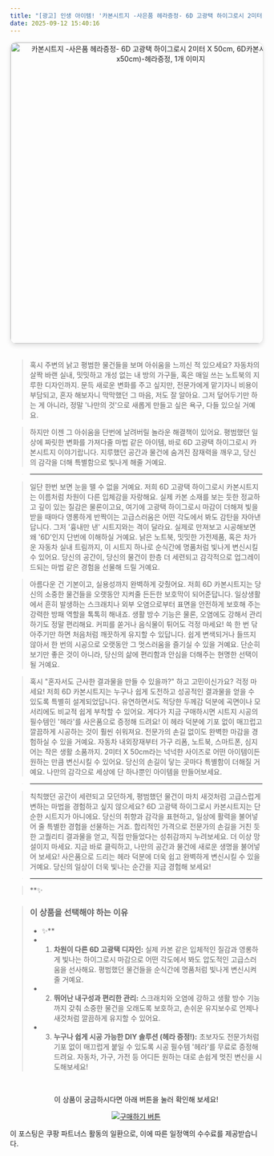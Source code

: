 ```yaml
---
title: "[광고] 인생 아이템! '카본시트지 -사은품 헤라증정- 6D 고광택 하이그로시 2미터 X 50cm, 6D카본시트지(2미터x50cm)-헤라증정, 1개'을(를) 만나보세요."
date: 2025-09-12 15:40:16
---
```


<div align="center">
    <a href="https://link.coupang.com/re/AFFSDP?lptag=AF8916626&pageKey=1930284175&itemId=3276914046&vendorItemId=91435715895&traceid=V0-153-dd5e5d06c55b2964&clickBeacon=b8cee2c0-8fee-11f0-9aa3-16b501d0e655%7E3&requestid=20250913003951387281780360&token=31850C%7CMIXED" target="_blank">
        <img src="https://ads-partners.coupang.com/image1/y1nFd7N96iX0uooZyxZ--QjYpvzRvGHNi0RFqTZLqRnpWU2nJ6_UrwHy6KV_twyu3vibPvrtWcV99YDZDS077rKVDWHBMkkgDzIB_Hh3hFGu1UTjtN6XyNQSbbnGMN_cWoxmbmnFSIYqAVIs4Q_Tx-l8KePvaZaIM3xnx-z7QuP8K8ccgHkP7Uz-eqKPjBgAduVHDCsPka5FiIDxOT-9_9OcW4XramBsZwPkvF11GdaHhAz6PGWltGgKBkE6KdijFR8RWBoBJoP861b1_iSmtOcd1Ot6xL3_iohScT24V1Ji4PCXVuptLR4=" alt="카본시트지 -사은품 헤라증정- 6D 고광택 하이그로시 2미터 X 50cm, 6D카본시트지(2미터x50cm)-헤라증정, 1개 이미지" width="600" style="max-width: 100%; height: auto; border-radius: 12px; border: 1px solid #e0e0e0; box-shadow: 0 4px 8px rgba(0,0,0,0.1);">
    </a>
</div>
<br>

> 혹시 주변의 낡고 평범한 물건들을 보며 아쉬움을 느끼신 적 있으세요? 자동차의 살짝 바랜 실내, 밋밋하고 개성 없는 내 방의 가구들, 혹은 매일 쓰는 노트북의 지루한 디자인까지. 문득 새로운 변화를 주고 싶지만, 전문가에게 맡기자니 비용이 부담되고, 혼자 해보자니 막막했던 그 마음, 저도 잘 알아요. 그저 덮어두기만 하는 게 아니라, 정말 '나만의 것'으로 새롭게 만들고 싶은 욕구, 다들 있으실 거예요.

> 하지만 이젠 그 아쉬움을 단번에 날려버릴 놀라운 해결책이 있어요. 평범했던 일상에 짜릿한 변화를 가져다줄 마법 같은 아이템, 바로 6D 고광택 하이그로시 카본시트지 이야기랍니다. 지루했던 공간과 물건에 숨겨진 잠재력을 깨우고, 당신의 감각을 더해 특별함으로 빛나게 해줄 거예요.

> ---

> 일단 한번 보면 눈을 뗄 수 없을 거예요. 저희 6D 고광택 하이그로시 카본시트지는 이름처럼 차원이 다른 입체감을 자랑해요. 실제 카본 소재를 보는 듯한 정교하고 깊이 있는 질감은 물론이고요, 여기에 고광택 하이그로시 마감이 더해져 빛을 받을 때마다 영롱하게 반짝이는 고급스러움은 어떤 각도에서 봐도 감탄을 자아낸답니다. 그저 '흉내만 낸' 시트지와는 격이 달라요. 실제로 만져보고 시공해보면 왜 '6D'인지 단번에 이해하실 거예요. 낡은 노트북, 밋밋한 가전제품, 혹은 차가운 자동차 실내 트림까지, 이 시트지 하나로 순식간에 명품처럼 빛나게 변신시킬 수 있어요. 당신의 공간이, 당신의 물건이 한층 더 세련되고 감각적으로 업그레이드되는 마법 같은 경험을 선물해 드릴 거예요.

> 아름다운 건 기본이고, 실용성까지 완벽하게 갖췄어요. 저희 6D 카본시트지는 당신의 소중한 물건들을 오랫동안 지켜줄 든든한 보호막이 되어준답니다. 일상생활에서 흔히 발생하는 스크래치나 외부 오염으로부터 표면을 안전하게 보호해 주는 강력한 방패 역할을 톡톡히 해내죠. 생활 방수 기능은 물론, 오염에도 강해서 관리하기도 정말 편리해요. 커피를 쏟거나 음식물이 튀어도 걱정 마세요! 쓱 한 번 닦아주기만 하면 처음처럼 깨끗하게 유지할 수 있답니다. 쉽게 변색되거나 들뜨지 않아서 한 번의 시공으로 오랫동안 그 멋스러움을 즐기실 수 있을 거예요. 단순히 보기만 좋은 것이 아니라, 당신의 삶에 편리함과 안심을 더해주는 현명한 선택이 될 거예요.

> 혹시 "혼자서도 근사한 결과물을 만들 수 있을까?" 하고 고민이신가요? 걱정 마세요! 저희 6D 카본시트지는 누구나 쉽게 도전하고 성공적인 결과물을 얻을 수 있도록 특별히 설계되었답니다. 유연하면서도 적당한 두께감 덕분에 곡면이나 모서리에도 비교적 쉽게 부착할 수 있어요. 게다가 지금 구매하시면 시트지 시공의 필수템인 '헤라'를 사은품으로 증정해 드려요! 이 헤라 덕분에 기포 없이 매끄럽고 깔끔하게 시공하는 것이 훨씬 쉬워져요. 전문가의 손길 없이도 완벽한 마감을 경험하실 수 있을 거예요. 자동차 내외장재부터 가구 리폼, 노트북, 스마트폰, 심지어는 작은 생활 소품까지. 2미터 X 50cm라는 넉넉한 사이즈로 어떤 아이템이든 원하는 만큼 변신시킬 수 있어요. 당신의 손길이 닿는 곳마다 특별함이 더해질 거예요. 나만의 감각으로 세상에 단 하나뿐인 아이템을 만들어보세요.

> ---

> 칙칙했던 공간이 세련되고 모던하게, 평범했던 물건이 마치 새것처럼 고급스럽게 변하는 마법을 경험하고 싶지 않으세요? 6D 고광택 하이그로시 카본시트지는 단순한 시트지가 아니에요. 당신의 취향과 감각을 표현하고, 일상에 활력을 불어넣어 줄 특별한 경험을 선물하는 거죠. 합리적인 가격으로 전문가의 손길을 거친 듯한 고퀄리티 결과물을 얻고, 직접 만들었다는 성취감까지 누려보세요. 더 이상 망설이지 마세요. 지금 바로 클릭하고, 나만의 공간과 물건에 새로운 생명을 불어넣어 보세요! 사은품으로 드리는 헤라 덕분에 더욱 쉽고 완벽하게 변신시킬 수 있을 거예요. 당신의 일상이 더욱 빛나는 순간을 지금 경험해 보세요!

> ---

> **✨


> ### 이 상품을 선택해야 하는 이유
> - ✨**
> - 1.  **차원이 다른 6D 고광택 디자인:** 실제 카본 같은 입체적인 질감과 영롱하게 빛나는 하이그로시 마감으로 어떤 각도에서 봐도 압도적인 고급스러움을 선사해요. 평범했던 물건들을 순식간에 명품처럼 빛나게 변신시켜줄 거예요.
> - 2.  **뛰어난 내구성과 편리한 관리:** 스크래치와 오염에 강하고 생활 방수 기능까지 갖춰 소중한 물건을 오래도록 보호하고, 손쉬운 유지보수로 언제나 새것처럼 깔끔하게 유지할 수 있어요.
> - 3.  **누구나 쉽게 시공 가능한 DIY 솔루션 (헤라 증정!):** 초보자도 전문가처럼 기포 없이 매끄럽게 붙일 수 있도록 시공 필수템 '헤라'를 무료로 증정해 드려요. 자동차, 가구, 가전 등 어디든 원하는 대로 손쉽게 멋진 변신을 시도해보세요!


<br>

<div align="center">
  <p>이 상품이 궁금하시다면 아래 버튼을 눌러 확인해 보세요!</p>
  <a href="https://link.coupang.com/re/AFFSDP?lptag=AF8916626&pageKey=1930284175&itemId=3276914046&vendorItemId=91435715895&traceid=V0-153-dd5e5d06c55b2964&clickBeacon=b8cee2c0-8fee-11f0-9aa3-16b501d0e655%7E3&requestid=20250913003951387281780360&token=31850C%7CMIXED" target="_blank">
    <img src="https://img.shields.io/badge/지금 바로 구매하기-FF5722?style=for-the-badge&logo=coupa&logoColor=white" alt="구매하기 버튼">
  </a>
</div>

이 포스팅은 쿠팡 파트너스 활동의 일환으로, 이에 따른 일정액의 수수료를 제공받습니다.
